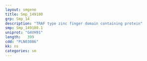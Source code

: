 ```yaml
---
layout: smgene
title: Smp_149180
grp: Smp_14
description: "TRAF type zinc finger domain containing protein"
smp: Smp_149180.1
uniprot: "G4VH91"
length:   399
cdd: "PLN03086"
kk: ns
categories: sm
---
```

